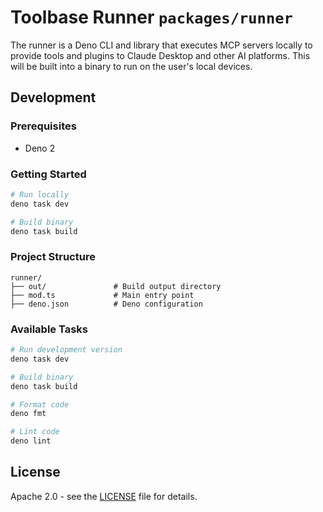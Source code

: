 # Toolbase Runner `packages/runner`

The runner is a Deno CLI and library that executes MCP servers locally to
provide tools and plugins to Claude Desktop and other AI platforms. This will be
built into a binary to run on the user's local devices.

## Development

### Prerequisites

- Deno 2

### Getting Started

```bash
# Run locally
deno task dev

# Build binary
deno task build
```

### Project Structure

```
runner/
├── out/               # Build output directory
├── mod.ts             # Main entry point
├── deno.json          # Deno configuration
```

### Available Tasks

```bash
# Run development version
deno task dev

# Build binary
deno task build

# Format code
deno fmt

# Lint code
deno lint
```

## License

Apache 2.0 - see the [LICENSE](/LICENSE) file for details.
